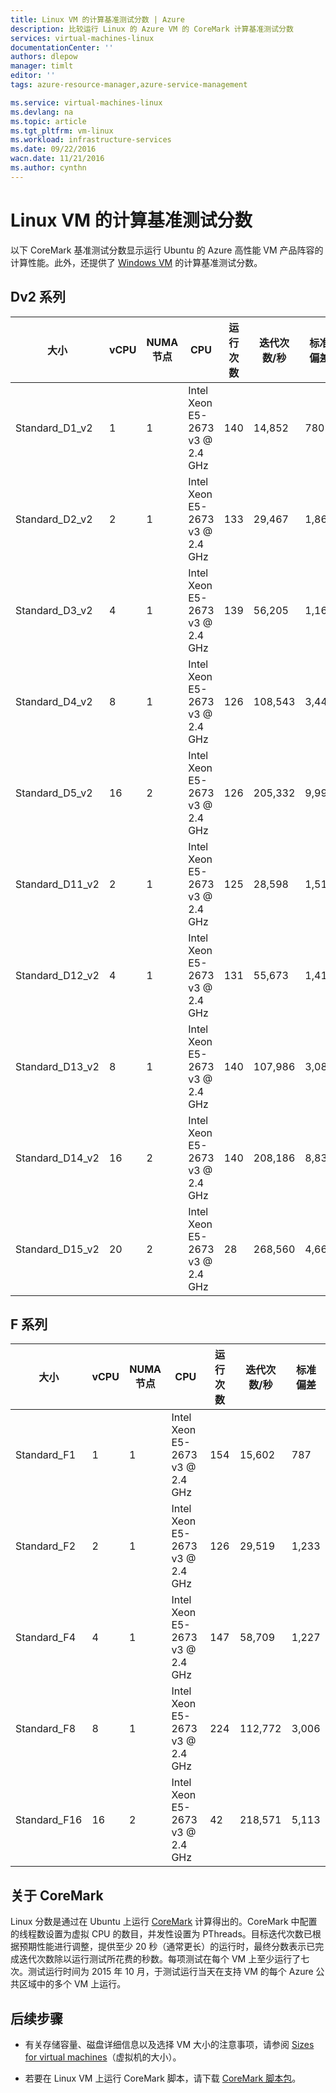 ```yaml
---
title: Linux VM 的计算基准测试分数 | Azure
description: 比较运行 Linux 的 Azure VM 的 CoreMark 计算基准测试分数
services: virtual-machines-linux
documentationCenter: ''
authors: dlepow
manager: timlt
editor: ''
tags: azure-resource-manager,azure-service-management

ms.service: virtual-machines-linux
ms.devlang: na
ms.topic: article
ms.tgt_pltfrm: vm-linux
ms.workload: infrastructure-services
ms.date: 09/22/2016
wacn.date: 11/21/2016
ms.author: cynthn
---
```


# Linux VM 的计算基准测试分数

以下 CoreMark 基准测试分数显示运行 Ubuntu 的 Azure 高性能 VM 产品阵容的计算性能。此外，还提供了 [Windows VM](./virtual-machines-windows-compute-benchmark-scores.md) 的计算基准测试分数。

## Dv2 系列

大小 | vCPU | NUMA 节点 | CPU | 运行次数 | 迭代次数/秒 | 标准偏差
------- | ------ | ---- | -------| ---- | ---- | -----
Standard_D1_v2 | 1 | 1 | Intel Xeon E5-2673 v3 @ 2.4 GHz | 140 | 14,852 | 780
Standard_D2_v2 | 2 | 1 | Intel Xeon E5-2673 v3 @ 2.4 GHz | 133 | 29,467 | 1,863
Standard_D3_v2 | 4 | 1 | Intel Xeon E5-2673 v3 @ 2.4 GHz | 139 | 56,205 | 1,167
Standard_D4_v2 | 8 | 1 | Intel Xeon E5-2673 v3 @ 2.4 GHz | 126 | 108,543 | 3,446
Standard_D5_v2 | 16 | 2 | Intel Xeon E5-2673 v3 @ 2.4 GHz | 126 | 205,332 | 9,998
Standard_D11_v2 | 2 | 1 | Intel Xeon E5-2673 v3 @ 2.4 GHz | 125 | 28,598 | 1,510
Standard_D12_v2 | 4 | 1 | Intel Xeon E5-2673 v3 @ 2.4 GHz | 131 | 55,673 | 1,418
Standard_D13_v2 | 8 | 1 | Intel Xeon E5-2673 v3 @ 2.4 GHz | 140 | 107,986 | 3,089
Standard_D14_v2 | 16 | 2 | Intel Xeon E5-2673 v3 @ 2.4 GHz | 140 | 208,186 | 8,839
Standard_D15_v2 | 20 | 2 | Intel Xeon E5-2673 v3 @ 2.4 GHz | 28 | 268,560 | 4,667

## F 系列

大小 | vCPU | NUMA 节点 | CPU | 运行次数 | 迭代次数/秒 | 标准偏差
------- | ------ | ---- | -------| ---- | ---- | -----
Standard_F1 | 1 | 1 | Intel Xeon E5-2673 v3 @ 2.4 GHz | 154 | 15,602 | 787
Standard_F2 | 2 | 1 | Intel Xeon E5-2673 v3 @ 2.4 GHz | 126 | 29,519 | 1,233
Standard_F4 | 4 | 1 | Intel Xeon E5-2673 v3 @ 2.4 GHz | 147 | 58,709 | 1,227
Standard_F8 | 8 | 1 | Intel Xeon E5-2673 v3 @ 2.4 GHz | 224 | 112,772 | 3,006
Standard_F16 | 16 | 2 | Intel Xeon E5-2673 v3 @ 2.4 GHz | 42 | 218,571 | 5,113

## 关于 CoreMark

Linux 分数是通过在 Ubuntu 上运行 [CoreMark](http://www.eembc.org/coremark/faq.php) 计算得出的。CoreMark 中配置的线程数设置为虚拟 CPU 的数目，并发性设置为 PThreads。目标迭代次数已根据预期性能进行调整，提供至少 20 秒（通常更长）的运行时，最终分数表示已完成迭代次数除以运行测试所花费的秒数。每项测试在每个 VM 上至少运行了七次。测试运行时间为 2015 年 10 月，于测试运行当天在支持 VM 的每个 Azure 公共区域中的多个 VM 上运行。
## 后续步骤

* 有关存储容量、磁盘详细信息以及选择 VM 大小的注意事项，请参阅 [Sizes for virtual machines](./virtual-machines-linux-sizes.md)（虚拟机的大小）。

* 若要在 Linux VM 上运行 CoreMark 脚本，请下载 [CoreMark 脚本包](http://download.microsoft.com/download/3/0/5/305A3707-4D3A-4599-9670-AAEB423B4663/AzureCoreMarkScriptPack.zip)。

<!---HONumber=Mooncake_0829_2016-->